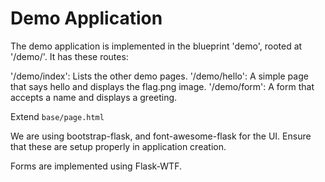 # Demo Application 

The demo application is implemented in the blueprint 'demo', 
rooted at '/demo/'. It has these routes: 

'/demo/index': Lists the other demo pages. 
'/demo/hello': A simple page that says hello and displays the flag.png image.
'/demo/form': A form that accepts a name and displays a greeting.

Extend `base/page.html` 

 We are using bootstrap-flask, and font-awesome-flask for the UI. Ensure that these are setup properly in application creation. 

Forms are implemented using Flask-WTF.